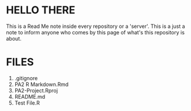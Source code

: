 # HELLO THERE
This is a Read Me note inside every repository or a 'server'.
This is a just a note to inform anyone who comes by this page of what's this repository is about.

# FILES

1. .gitignore
2. PA2 R Markdown.Rmd
3. PA2-Project.Rproj
4. README.md
5. Test File.R

